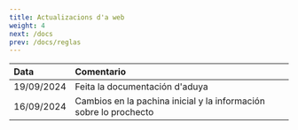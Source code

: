 ```yaml
---
title: Actualizacions d'a web
weight: 4
next: /docs
prev: /docs/reglas
---
```


| Data | Comentario |
|:------|:------------|
| 19/09/2024 | Feita la documentación d'aduya |
| 16/09/2024 | Cambios en la pachina inicial y la información sobre lo prochecto |
